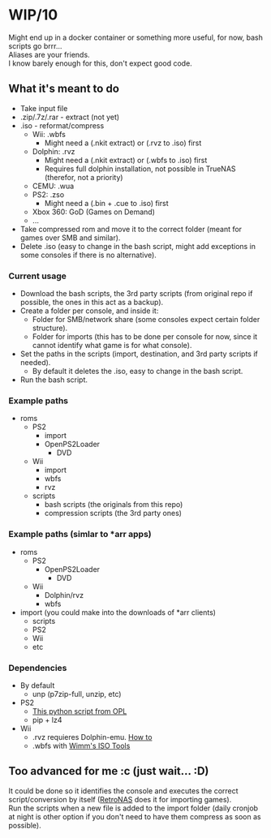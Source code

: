 # WIP/10

Might end up in a docker container or something more useful, for now, bash scripts go brrr...  
Aliases are your friends.  
I know barely enough for this, don't expect good code.  


## What it's meant to do  
- Take input file
- .zip/.7z/.rar - extract (not yet)
- .iso - reformat/compress
  - Wii: .wbfs
    - Might need a (.nkit extract) or (.rvz to .iso) first
  - Dolphin: .rvz
    - Might need a (.nkit extract) or (.wbfs to .iso) first
    - Requires full dolphin installation, not possible in TrueNAS (therefor, not a priority)
  - CEMU: .wua
  - PS2: .zso
    - Might need a (.bin + .cue to .iso) first
  - Xbox 360: GoD (Games on Demand)
  - ...
- Take compressed rom and move it to the correct folder (meant for games over SMB and similar). 
- Delete .iso (easy to change in the bash script, might add exceptions in some consoles if there is no alternative).

### Current usage
- Download the bash scripts, the 3rd party scripts (from original repo if possible, the ones in this act as a backup).
- Create a folder per console, and inside it:
  - Folder for SMB/network share (some consoles expect certain folder structure).
  - Folder for imports (this has to be done per console for now, since it cannot identify what game is for what console).
- Set the paths in the scripts (import, destination, and 3rd party scripts if needed).
  - By default it deletes the .iso, easy to change in the bash script.
- Run the bash script.  

### Example paths  
- roms
  - PS2
    - import
    - OpenPS2Loader
      - DVD
  - Wii
    - import
    - wbfs
    - rvz
  - scripts
    - bash scripts (the originals from this repo)
    - compression scripts (the 3rd party ones)

### Example paths (simlar to *arr apps)
- roms
  - PS2
    - OpenPS2Loader
      - DVD
  - Wii
    - Dolphin/rvz
    - wbfs
- import (you could make into the downloads of *arr clients)
  - scripts
  - PS2
  - Wii
  - etc

### Dependencies  
- By default
  - unp (p7zip-full, unzip, etc)
- PS2
  - [This python script from OPL](https://github.com/ps2homebrew/Open-PS2-Loader/blob/master/pc/ziso.py)
  - pip + lz4
- Wii
  - .rvz requieres Dolphin-emu. [How to](https://github.com/dolphin-emu/dolphin/pull/10252)
  - .wbfs with [Wimm's ISO Tools](https://wit.wiimm.de/)
  
## Too advanced for me :c (just wait... :D) 
It could be done so it identifies the console and executes the correct script/conversion by itself ([RetroNAS](https://github.com/danmons/retronas/wiki/ROM-import) does it for importing games).  
Run the scripts when a new file is added to the import folder (daily cronjob at night is other option if you don't need to have them compress as soon as possible).  
